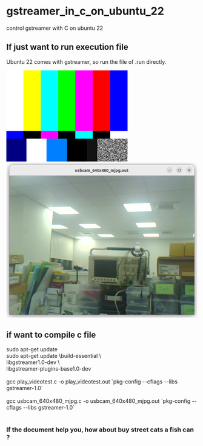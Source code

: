 # gstreamer_in_c_on_ubuntu_22
control gstreamer with C on ubuntu 22

## If just want to run execution file
Ubuntu 22 comes with gstreamer, so run the file of .run directly. <br>

![pic](pic/1.png)<br>
![pic](pic/2.png)<br>

## if want to compile c file
sudo apt-get update  <br>
sudo apt-get update \build-essential \ <br>
libgstreamer1.0-dev \ <br>
libgstreamer-plugins-base1.0-dev <br>
<br>
gcc play_videotest.c -o play_videotest.out \`pkg-config --cflags --libs gstreamer-1.0\` <br>
<br>
gcc usbcam_640x480_mjpg.c -o usbcam_640x480_mjpg.out \`pkg-config --cflags --libs gstreamer-1.0\` <br>
<br>
### If the document help you, how about buy street cats a fish can ?<br>
